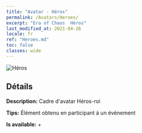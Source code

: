 ```yaml
---
title: "Avatar - Héros"
permalink: /Avatars/Heroes/
excerpt: "Era of Chaos  Héros"
last_modified_at: 2021-04-26
locale: fr
ref: "Heroes.md"
toc: false
classes: wide
---
```

 ![Héros](/images/a/avatarFrame_49.png)

## Détails

 **Description:** Cadre d'avatar Héros-roi 

 **Tips:** Élément obtenu en participant à un événement 

 **Is available:**  + 

